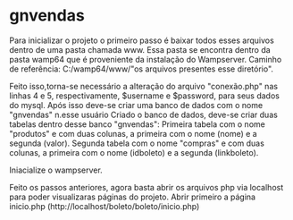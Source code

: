 # gnvendas

Para inicializar o projeto o primeiro passo é baixar todos esses arquivos dentro de uma pasta chamada www.
Essa pasta  se encontra dentro da pasta wamp64 que é proveniente da instalação do Wampserver. Caminho de referência: C:/wamp64/www/"os arquivos presentes esse diretório".

Feito isso,torna-se necessário a alteração do arquivo "conexão.php" nas linhas 4 e 5, respectivamente, $username e $password, para seus dados do mysql.
Após isso deve-se criar uma banco de dados com o nome "gnvendas" n.esse usuário
Criado o banco de dados, deve-se criar duas tabelas dentro desse banco "gnvendas":
Primeira tabela com o nome "produtos" e com duas colunas, a primeira com o nome (nome) e a segunda (valor).
Segunda tabela com o nome "compras" e com duas colunas, a primeira com o nome (idboleto) e a segunda (linkboleto).

Iniacialize o wampserver.

Feito os passos anteriores, agora basta abrir os arquivos php via localhost para poder visualizaras páginas do projeto.
Abrir primeiro a página inicio.php (http://localhost/boleto/boleto/inicio.php)
